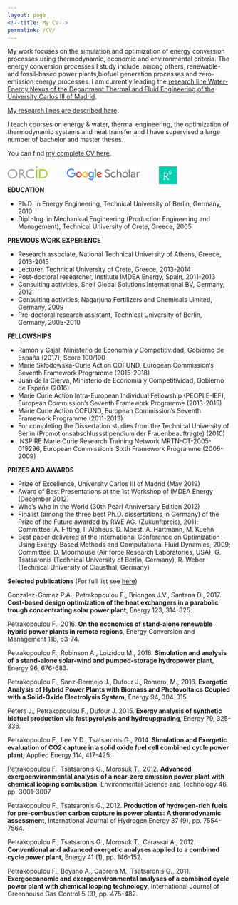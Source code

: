 ```yaml
---
layout: page
<!--title: My CV-->
permalink: /CV/
---
```

My work focuses on the simulation and optimization of energy conversion processes using thermodynamic, economic and environmental criteria. The energy conversion processes I study include, among others, renewable- and fossil-based power plants,biofuel generation processes and zero-emission energy processes. I am currently leading the <a href="http://ise.uc3m.es/research/water-energy-nexus/" target="_blank">research line Water-Energy Nexus of the Department Thermal and Fluid Engineering of the University Carlos III of Madrid</a>.

[My research lines are described here](http://fontina-petrakopoulou.github.io/research/).

I teach courses on energy & water, thermal engineering, the optimization of thermodynamic systems and heat transfer and I have supervised a large number of bachelor and master theses. 

You can find <!--[my complete CV here](/files/Curriculum Vitae EN_Petrakopoulou.pdf). --><a href="/files/Curriculum Vitae EN_Petrakopoulou.pdf" target="_blank">my complete CV here</a>.


[<img src="/files/orcid-logo.png" alt="Fontina Petrakopoulou" width="90px" style="float: left;margin-right: 40px;margin-top: 7px;">](http://orcid.org/0000-0001-6878-4591)[<img src="/files/Scholar.png" alt="Fontina Petrakopoulou" width="170px" style="float: left;margin-right: 40px;margin-top: 5px;">](https://scholar.google.es/citations?user=LLgloUsAAAAJ&amp;hl=en)[<img src="/files/researchgate-dss.png" alt="Fontina Petrakopoulou" width="40px" style="float: left;margin-right: 60px;margin-top: 7px;">](https://www.researchgate.net/profile/Fontina_Petrakopoulou)       

<br><br><br>
**EDUCATION**

- Ph.D. in Energy Engineering, Technical University of Berlin, Germany, 2010   
- Dipl.-Ing. in Mechanical Engineering (Production Engineering and Management), Technical University of Crete, Greece, 2005

**PREVIOUS WORK EXPERIENCE**

- Research associate, National Technical University of Athens, Greece, 2013-2015   
- Lecturer, Technical University of Crete, Greece, 2013-2014   
- Post-doctoral researcher, Institute IMDEA Energy, Spain, 2011-2013   
- Consulting activities, Shell Global Solutions International BV, Germany, 2012   
- Consulting activities, Nagarjuna Fertilizers and Chemicals Limited, Germany, 2009   
- Pre-doctoral research assistant, Technical University of Berlin, Germany, 2005-2010   

**FELLOWSHIPS**

-	Ramón y Cajal, Ministerio de Economía y Competitividad, Gobierno de España (2017), Score 100/100      
-	Marie Skłodowska-Curie Action COFUND, European Commission’s Seventh Framework Programme (2015-2018)      
-	Juan de la Cierva, Ministerio de Economía y Competitividad, Gobierno de España (2016)   
-	Marie Curie Action Intra-European Individual Fellowship (PEOPLE-IEF), European Commission’s Seventh Framework Programme (2013-2015)   
-	Marie Curie Action COFUND, European Commission’s Seventh Framework Programme (2011-2013)    
-	For completing the Dissertation studies from the Technical University of Berlin (Promotionsabschlussstipendium der Frauenbeauftragte) (2010)          
-	INSPIRE Marie Curie Research Training Network MRTN-CT-2005-019296, European Commission’s Sixth Framework Programme (2006-2009)   

**PRIZES AND AWARDS**

-  Prize of Excellence, University Carlos III of Madrid (May 2019)
-	Award of Best Presentations at the 1st Workshop of IMDEA Energy (December 2012)   
-	Who’s Who in the World (30th Pearl Anniversary Edition 2012)   
-	Finalist (among the three best Ph.D. dissertations in Germany) of the Prize of the Future awarded by RWE AG. (Zukunftpreis), 2011; Committee: A. Fitting, I. Alpheus, D. Moest, A. Hartmann, M. Kuehn   
-	Best paper delivered at the International Conference on Optimization Using Exergy-Based Methods and Computational Fluid Dynamics, 2009; Committee: D. Moorhouse (Air force Research Laboratories, USA), G. Tsatsaronis (Technical University of Berlin, Germany), R. Weber (Technical University of Clausthal, Germany)

**Selected publications** (For full list see [here](http://fontina-petrakopoulou.github.io/publications/))  
   
Gonzalez-Gomez P.A., Petrakopoulou F., Briongos J.V., Santana D., 2017. **Cost-based design optimization of the heat exchangers in a parabolic trough concentrating solar power plant**, Energy 123, 314-325.   
   
Petrakopoulou F., 2016. **On the economics of stand-alone renewable hybrid power plants in remote regions**, Energy Conversion and Management 118, 63-74.   
   
Petrakopoulou F., Robinson A., Loizidou M., 2016. **Simulation and analysis of a stand-alone solar-wind and pumped-storage hydropower plant**, Energy 96, 676-683.   
   
Petrakopoulou F., Sanz-Bermejo J., Dufour J., Romero, M., 2016. **Exergetic Analysis of Hybrid Power Plants with Biomass and Photovoltaics Coupled with a Solid-Oxide Electrolysis System**, Energy 94, 304-315.   
   
Peters J., Petrakopoulou F., Dufour J. 2015. **Exergy analysis of synthetic biofuel production via fast pyrolysis and hydroupgrading**, Energy 79, 325-336.   
   
Petrakopoulou F., Lee Y.D., Tsatsaronis G., 2014. **Simulation and Exergetic evaluation of CO2 capture in a solid oxide fuel cell combined cycle power plant**, Applied Energy 114, 417-425.   
   
Petrakopoulou F., Tsatsaronis G., Morosuk T., 2012. **Advanced exergoenvironmental analysis of a near-zero emission power plant with chemical looping combustion**, Environmental Science and Technology 46, pp. 3001-3007.   
   
Petrakopoulou F., Tsatsaronis G., 2012. **Production of hydrogen-rich fuels for pre-combustion carbon capture in power plants: A thermodynamic assessment**, International Journal of Hydrogen Energy 37 (9), pp. 7554-7564.   
   
Petrakopoulou F., Tsatsaronis G., Morosuk T., Carassai A., 2012. **Conventional and advanced exergetic analyses applied to a combined cycle power plant**, Energy 41 (1), pp. 146-152.   
   
Petrakopoulou F., Boyano A., Cabrera M., Tsatsaronis G., 2011. **Exergoeconomic and exergoenvironmental analyses of a combined cycle power plant with chemical looping technology**, International Journal of Greenhouse Gas Control 5 (3), pp. 475-482. 
